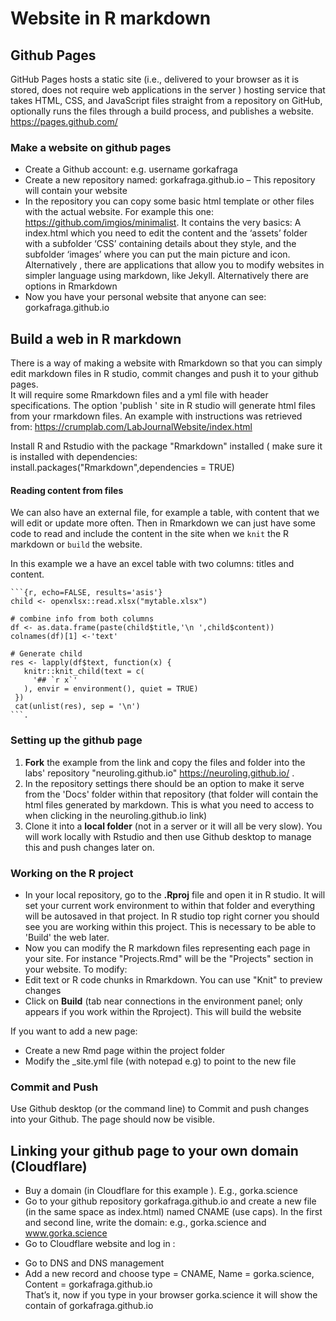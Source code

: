 # Website in R markdown

## Github Pages 
GitHub Pages hosts a static site (i.e., delivered to your browser as it is stored, does not require web applications in the server ) hosting service that takes HTML, CSS, and JavaScript files straight from a repository on GitHub, optionally runs the files through a build process, and publishes a website.  https://pages.github.com/ 

### Make a website on github pages 
- Create a Github account: e.g. username gorkafraga 
- Create a new repository named: gorkafraga.github.io – This repository will contain your website 
- In the repository you can copy some basic html template or other files with the actual website. For example this one: https://github.com/imgios/minimalist. It contains the very basics: A index.html which you need to edit the content and the ‘assets’ folder  with a subfolder ‘CSS’ containing details about they style, and the subfolder ‘images’ where you can put the main picture and icon. Alternatively , there are applications that allow you to modify websites in simpler language using markdown, like Jekyll.  Alternatively there are options in Rmarkdown  
- Now you have your personal website that anyone can see: gorkafraga.github.io  

## Build a web in R markdown

There is a way of making a website with Rmarkdown so that you can simply edit markdown files in R studio, commit changes and push it to your github pages.  
It will require some Rmarkdown files and a yml file with header specifications. The option 'publish ' site in R studio will generate html files from your rmarkdown files. 
An example with instructions was retrieved from: https://crumplab.com/LabJournalWebsite/index.html

 Install R and Rstudio with the package "Rmarkdown" installed ( make sure it is installed with dependencies:  install.packages("Rmarkdown",dependencies = TRUE) 

#### Reading content from files 
 
We can also have an external file, for example a table, with content that we will edit or update more often. Then in Rmarkdown we can just have some code to read and include the content in the site when we ``knit`` the R markdown or `build` the website.
 
 In this example we a have an excel table with two columns: titles and content. 
  ```
  ```{r, echo=FALSE, results='asis'}
  child <- openxlsx::read.xlsx("mytable.xlsx")
  
  # combine info from both columns
  df <- as.data.frame(paste(child$title,'\n ',child$content))
  colnames(df)[1] <-'text'
  
  # Generate child
  res <- lapply(df$text, function(x) {
     knitr::knit_child(text = c(
       '## `r x`'
     ), envir = environment(), quiet = TRUE)
   })
   cat(unlist(res), sep = '\n')
  ```. 
```


### Setting up the github page  
1. **Fork** the example from the link and copy the files and folder into the labs' repository "neuroling.github.io" https://neuroling.github.io/ .  
2. In the repository settings there should be an option to make it serve from the 'Docs' folder within that repository (that folder will contain the html files generated by markdown. This is what you need to access to when clicking in the neuroling.github.io link)  
3. Clone it into a **local folder** (not in a server or it will all be very slow). You will work locally with Rstudio and then use Github desktop to manage this and push changes later on.  

### Working on the R project 
- In your local repository, go to the **.Rproj** file and  open it in R studio. It will set your current work environment to within that folder and everything will be autosaved in that project.  In R studio top right corner you should see you are working within this project.  This is necessary to be able to 'Build' the web later.  
- Now you can modify the R markdown files representing each page in your site. For instance "Projects.Rmd" will be the "Projects" section in your website.  To modify:  
- Edit text or R code chunks in Rmarkdown. You can use "Knit" to preview changes  
- Click on **Build** (tab near connections in the environment panel; only appears if you work within the Rproject). This will build the website  

If you want to add a new page:  
- Create a new Rmd page within the project folder 
- Modify the _site.yml  file (with notepad e.g) to point to the new file  

 
### Commit and Push  
  Use Github desktop (or the command line) to  Commit and push changes into your Github. The page should now be visible.  


## Linking your github page to your own domain (Cloudflare)
* Buy a domain (in Cloudflare for this example ). E.g., gorka.science 
* Go to your github repository gorkafraga.github.io and create a new file (in the same space as index.html) named CNAME (use caps). In the first and second line, write the domain: e.g., gorka.science and www.gorka.science 
* Go to Cloudflare website and log in :  
- Go to DNS and DNS management 
- Add a new record and choose type = CNAME, Name = gorka.science, Content = gorkafraga.github.io  
That’s it, now if you type in your browser gorka.science it will show the contain of gorkafraga.github.io  
